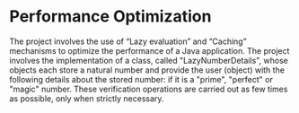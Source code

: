 # Performance Optimization
The project involves the use of “Lazy evaluation” and “Caching” mechanisms to optimize the performance of a Java application. The project involves the implementation of a class, called "LazyNumberDetails", whose objects each store a natural number and provide the user (object) with the following details about the stored number: if it is a "prime", "perfect" or "magic" number. These verification operations are carried out as few times as possible, only when strictly necessary.
